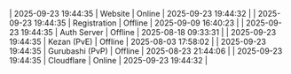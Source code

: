 | 2025-09-23 19:44:35 | Website | Online | 2025-09-23 19:44:32 |
| 2025-09-23 19:44:35 | Registration | Offline | 2025-09-09 16:40:23 |
| 2025-09-23 19:44:35 | Auth Server | Offline | 2025-08-18 09:33:31 |
| 2025-09-23 19:44:35 | Kezan (PvE) | Offline | 2025-08-03 17:58:02 |
| 2025-09-23 19:44:35 | Gurubashi (PvP) | Offline | 2025-08-23 21:44:06 |
| 2025-09-23 19:44:35 | Cloudflare | Online | 2025-09-23 19:44:32 |
